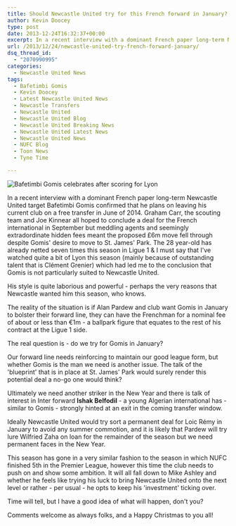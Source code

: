 ```yaml
---
title: Should Newcastle United try for this French forward in January?
author: Kevin Doocey
type: post
date: 2013-12-24T16:32:37+00:00
excerpt: In a recent interview with a dominant French paper long-term Newcastle United target Bafetimbi Gomis confirmed that he plans on leaving his current club..
url: /2013/12/24/newcastle-united-try-french-forward-january/
dsq_thread_id:
  - "2070990995"
categories:
  - Newcastle United News
tags:
  - Bafetimbi Gomis
  - Kevin Doocey
  - Latest Newcastle United News
  - Newcastle Transfers
  - Newcastle United
  - Newcastle United Blog
  - Newcastle United Breaking News
  - Newcastle United Latest News
  - Newcastle United News
  - NUFC Blog
  - Toon News
  - Tyne Time

---
```

![Bafetimbi Gomis celebrates after scoring for Lyon](http://www.tynetime.com/wp-content/uploads/2013/12/Bafetimbi-Gomis-Newcastle-United-2014.jpg "Gomis - Has confirmed that he plans on leaving Lyon in the summer")

In a recent interview with a dominant French paper long-term Newcastle United target Bafetimbi Gomis confirmed that he plans on leaving his current club on a free transfer in June of 2014. Graham Carr, the scouting team and Joe Kinnear all hoped to conclude a deal for the French international in September but meddling agents and seemingly extradordinate hidden fees meant the proposed £6m move fell through despite Gomis' desire to move to St. James' Park. The 28 year-old has already netted seven times this season in Ligue 1 & I must say that I've watched quite a bit of Lyon this season (mainly because of outstanding talent that is Clément Grenier) which had led me to the conclusion that Gomis is not particularly  suited to Newcastle United.
  
His style is quite laborious and powerful - perhaps the very reasons that Newcastle wanted him this season, who knows.

The reality of the situation is if Alan Pardew and club want Gomis in January to bolster their forward line, they can have the Frenchman for a nominal fee of about or less than €1m - a ballpark figure that equates to the rest of his contract at the Ligue 1 side.

The real question is - do we try for Gomis in January?

Our forward line needs reinforcing to maintain our good league form, but whether Gomis is the man we need is another issue. The talk of the 'blueprint' that is in place at St. James' Park would surely render this potential deal a no-go one would think?

Ultimately we need another striker in the New Year and there is talk of interest in Inter forward **Ishak Belfodil** - a young Algerian international has - similar to Gomis - strongly hinted at an exit in the coming transfer window.

Ideally Newcastle United would try sort a permanent deal for Loic Rémy in January to avoid any summer commotion, and it is likely that Pardew will try lure Wilfried Zaha on loan for the remainder of the season but we need permanent faces in the New Year.

This season has gone in a very similar fashion to the season in which NUFC finished 5th in the Premier League, however this time the club needs to push on and show some ambition. It will all fall down to Mike Ashley and whether he feels like trying his luck to bring Newcastle United onto the next level or rather - per usual - he opts to keep his 'investment' ticking over.

Time will tell, but I have a good idea of what will happen, don't you?

Comments welcome as always folks, and a Happy Christmas to you all!
